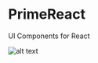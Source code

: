 # PrimeReact
UI Components for React

![alt text](http://www.primefaces.org/images/primereact.png "PrimeReact")
